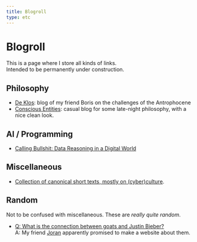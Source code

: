 ```yaml
---
title: Blogroll
type: etc
---
```


# Blogroll

This is a page where I store all kinds of links.<br>
Intended to be permanently under construction.

## Philosophy

- [De Klos](https://deklos.wordpress.com/): blog of my friend Boris on the challenges of the Antrophocene
- [Conscious Entities](http://www.consciousentities.com): casual blog for some late-night philosophy, with a nice clean look. 

## AI / Programming 

- [Calling Bullshit: Data Reasoning in a Digital World](https://callingbullshit.org/index.html)


## Miscellaneous

- [Collection of canonical short texts, mostly on (cyber)culture](https://urbigenous.net/library/).

## Random

Not to be confused with miscellaneous.
These are *really quite random*.

- [Q: What is the connection between goats and Justin Bieber?](https://www.geitjesenbieber.xyz) <br> A: My friend [Joran](https://www.joranwelling.nl/) apparently promised to make a website about them.
